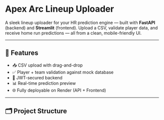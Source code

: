 # Apex Arc Lineup Uploader

A sleek lineup uploader for your HR prediction engine — built with **FastAPI** (backend) and **Streamlit** (frontend). Upload a CSV, validate player data, and receive home run predictions — all from a clean, mobile-friendly UI.

---

## 🧩 Features

- 📥 CSV upload with drag-and-drop
- ✅ Player + team validation against mock database
- 🔐 JWT-secured backend
- 📊 Real-time prediction preview
- 🌐 Fully deployable on Render (API + Frontend)

---

## 🗂️ Project Structure